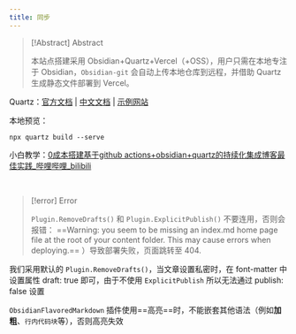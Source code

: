 ```yaml
---
title: 同步
---
```


> [!Abstract] Abstract
> 
> 本站点搭建采用 Obsidian+Quartz+Vercel（+OSS），用户只需在本地专注于 Obsidian，`Obsidian-git` 会自动上传本地仓库到远程，并借助 Quartz 生成静态文件部署到 Vercel。

Quartz：[官方文档](https://quartz.jzhao.xyz/) | [中文文档](https://quartz.songxingguo.com/) | [示例网站](https://jzhao.xyz/)

本地预览：

```shell
npx quartz build --serve
```

小白教学：[0成本搭建基于github actions+obsidian+quartz的持续化集成博客最佳实践\_哔哩哔哩\_bilibili](https://www.bilibili.com/video/BV1vN4y1m7Z6/?spm_id_from=333.1007.top_right_bar_window_history.content.click)

<br />

> [!error] Error
> 
> `Plugin.RemoveDrafts()` 和 `Plugin.ExplicitPublish()` 不要连用，否则会报错：
> ==Warning: you seem to be missing an index.md home page file at the root of your content folder. This may cause errors when deploying.== ）导致部署失败，页面跳转至 404.

我们采用默认的 `Plugin.RemoveDrafts()`，当文章设置私密时，在 font-matter 中设置属性 draft: true 即可，由于不使用 `ExplicitPublish` 所以无法通过 publish: false 设置

`ObsidianFlavoredMarkdown` 插件使用==高亮==时，不能嵌套其他语法（例如**加粗**、`行内代码块`等），否则高亮失效

